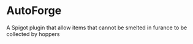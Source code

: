 # AutoForge
A Spigot plugin that allow items that cannot be smelted in furance to be collected by hoppers
